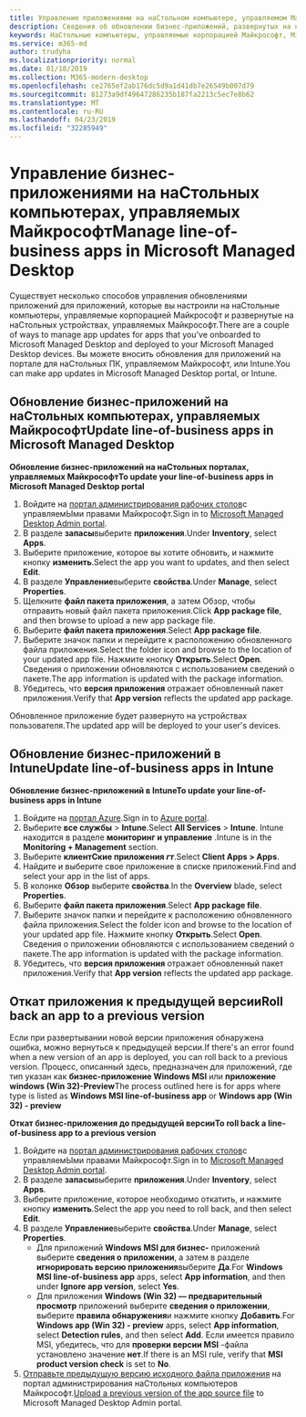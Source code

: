 ```yaml
---
title: Управление приложениями на наСтольном компьютере, управляемом Майкрософт
description: Сведения об обновлении бизнес-приложений, развернутых на наСтольных компьютерах, управляемых Майкрософт
keywords: НаСтольные компьютеры, управляемые корпорацией Майкрософт, Microsoft 365, служба, документация
ms.service: m365-md
author: trudyha
ms.localizationpriority: normal
ms.date: 01/18/2019
ms.collection: M365-modern-desktop
ms.openlocfilehash: ce2765ef2ab176dc5d9a1d41db7e26549b007d79
ms.sourcegitcommit: 81273a9df49647286235b187fa2213c5ec7e8b62
ms.translationtype: MT
ms.contentlocale: ru-RU
ms.lasthandoff: 04/23/2019
ms.locfileid: "32285949"
---
```

# <a name="manage-line-of-business-apps-in-microsoft-managed-desktop"></a><span data-ttu-id="499ff-104">Управление бизнес-приложениями на наСтольных компьютерах, управляемых Майкрософт</span><span class="sxs-lookup"><span data-stu-id="499ff-104">Manage line-of-business apps in Microsoft Managed Desktop</span></span>

<!--Application management -->

<span data-ttu-id="499ff-105">Существует несколько способов управления обновлениями приложений для приложений, которые вы настроили на наСтольные компьютеры, управляемые корпорацией Майкрософт и развернутые на наСтольных устройствах, управляемых Майкрософт.</span><span class="sxs-lookup"><span data-stu-id="499ff-105">There are a couple of ways to manage app updates for apps that you've onboarded to Microsoft Managed Desktop and deployed to your Microsoft Managed Desktop devices.</span></span> <span data-ttu-id="499ff-106">Вы можете вносить обновления для приложений на портале для наСтольных ПК, управляемом Майкрософт, или Intune.</span><span class="sxs-lookup"><span data-stu-id="499ff-106">You can make app updates in Microsoft Managed Desktop portal, or Intune.</span></span> 

<span id="update-app-mmd" />

## <a name="update-line-of-business-apps-in-microsoft-managed-desktop"></a><span data-ttu-id="499ff-107">Обновление бизнес-приложений на наСтольных компьютерах, управляемых Майкрософт</span><span class="sxs-lookup"><span data-stu-id="499ff-107">Update line-of-business apps in Microsoft Managed Desktop</span></span>

<span data-ttu-id="499ff-108">**Обновление бизнес-приложений на наСтольных порталах, управляемых Майкрософт**</span><span class="sxs-lookup"><span data-stu-id="499ff-108">**To update your line-of-business apps in Microsoft Managed Desktop portal**</span></span>
1. <span data-ttu-id="499ff-109">Войдите на [портал администрирования рабочих столов](http://aka.ms/mmdportal)с управляемЫми правами Майкрософт.</span><span class="sxs-lookup"><span data-stu-id="499ff-109">Sign in to [Microsoft Managed Desktop Admin portal](http://aka.ms/mmdportal).</span></span>
2. <span data-ttu-id="499ff-110">В разделе **запасы**выберите **приложения**.</span><span class="sxs-lookup"><span data-stu-id="499ff-110">Under **Inventory**, select **Apps**.</span></span>  
3. <span data-ttu-id="499ff-111">Выберите приложение, которое вы хотите обновить, и нажмите кнопку **изменить**.</span><span class="sxs-lookup"><span data-stu-id="499ff-111">Select the app you want to updates, and then select **Edit**.</span></span>
4. <span data-ttu-id="499ff-112">В разделе **Управление**выберите **свойства**.</span><span class="sxs-lookup"><span data-stu-id="499ff-112">Under **Manage**, select **Properties**.</span></span> 
5. <span data-ttu-id="499ff-113">Щелкните **файл пакета приложения**, а затем Обзор, чтобы отправить новый файл пакета приложения.</span><span class="sxs-lookup"><span data-stu-id="499ff-113">Click **App package file**, and then browse to upload a new app package file.</span></span>
6. <span data-ttu-id="499ff-114">Выберите **файл пакета приложения**.</span><span class="sxs-lookup"><span data-stu-id="499ff-114">Select **App package file**.</span></span>
7. <span data-ttu-id="499ff-115">Выберите значок папки и перейдите к расположению обновленного файла приложения.</span><span class="sxs-lookup"><span data-stu-id="499ff-115">Select the folder icon and browse to the location of your updated app file.</span></span> <span data-ttu-id="499ff-116">Нажмите кнопку **Открыть**.</span><span class="sxs-lookup"><span data-stu-id="499ff-116">Select **Open**.</span></span> <span data-ttu-id="499ff-117">Сведения о приложении обновляются с использованием сведений о пакете.</span><span class="sxs-lookup"><span data-stu-id="499ff-117">The app information is updated with the package information.</span></span>
8. <span data-ttu-id="499ff-118">Убедитесь, что **версия приложения** отражает обновленный пакет приложения.</span><span class="sxs-lookup"><span data-stu-id="499ff-118">Verify that **App version** reflects the updated app package.</span></span> 

<span data-ttu-id="499ff-119">Обновленное приложение будет развернуто на устройствах пользователя.</span><span class="sxs-lookup"><span data-stu-id="499ff-119">The updated app will be deployed to your user's devices.</span></span>

<span id="update-app-intune" />

## <a name="update-line-of-business-apps-in-intune"></a><span data-ttu-id="499ff-120">Обновление бизнес-приложений в Intune</span><span class="sxs-lookup"><span data-stu-id="499ff-120">Update line-of-business apps in Intune</span></span>

<span data-ttu-id="499ff-121">**Обновление бизнес-приложений в Intune**</span><span class="sxs-lookup"><span data-stu-id="499ff-121">**To update your line-of-business apps in Intune**</span></span>
1. <span data-ttu-id="499ff-122">Войдите на [портал Azure](https://azure.portal.com).</span><span class="sxs-lookup"><span data-stu-id="499ff-122">Sign in to [Azure portal](https://azure.portal.com).</span></span>
2. <span data-ttu-id="499ff-123">Выберите **все службы** > **Intune**.</span><span class="sxs-lookup"><span data-stu-id="499ff-123">Select **All Services** > **Intune**.</span></span> <span data-ttu-id="499ff-124">Intune находится в разделе **мониторинг и управление** .</span><span class="sxs-lookup"><span data-stu-id="499ff-124">Intune is in the **Monitoring + Management** section.</span></span>
3. <span data-ttu-id="499ff-125">Выберите **клиентСкие приложения _гт_**.</span><span class="sxs-lookup"><span data-stu-id="499ff-125">Select **Client Apps > Apps**.</span></span>
4. <span data-ttu-id="499ff-126">Найдите и выберите свое приложение в списке приложений.</span><span class="sxs-lookup"><span data-stu-id="499ff-126">Find and select your app in the list of apps.</span></span>
5. <span data-ttu-id="499ff-127">В колонке **Обзор** выберите **свойства**.</span><span class="sxs-lookup"><span data-stu-id="499ff-127">In the **Overview** blade, select **Properties**.</span></span>
6. <span data-ttu-id="499ff-128">Выберите **файл пакета приложения**.</span><span class="sxs-lookup"><span data-stu-id="499ff-128">Select **App package file**.</span></span>
7. <span data-ttu-id="499ff-129">Выберите значок папки и перейдите к расположению обновленного файла приложения.</span><span class="sxs-lookup"><span data-stu-id="499ff-129">Select the folder icon and browse to the location of your updated app file.</span></span> <span data-ttu-id="499ff-130">Нажмите кнопку **Открыть**.</span><span class="sxs-lookup"><span data-stu-id="499ff-130">Select **Open**.</span></span> <span data-ttu-id="499ff-131">Сведения о приложении обновляются с использованием сведений о пакете.</span><span class="sxs-lookup"><span data-stu-id="499ff-131">The app information is updated with the package information.</span></span>
8. <span data-ttu-id="499ff-132">Убедитесь, что **версия приложения** отражает обновленный пакет приложения.</span><span class="sxs-lookup"><span data-stu-id="499ff-132">Verify that **App version** reflects the updated app package.</span></span>

<span id="roll-back-app-mmd" />

## <a name="roll-back-an-app-to-a-previous-version"></a><span data-ttu-id="499ff-133">Откат приложения к предыдущей версии</span><span class="sxs-lookup"><span data-stu-id="499ff-133">Roll back an app to a previous version</span></span>

<span data-ttu-id="499ff-134">Если при развертывании новой версии приложения обнаружена ошибка, можно вернуться к предыдущей версии.</span><span class="sxs-lookup"><span data-stu-id="499ff-134">If there's an error found when a new version of an app is deployed, you can roll back to a previous version.</span></span> <span data-ttu-id="499ff-135">Процесс, описанный здесь, предназначен для приложений, где тип указан как **бизнес-приложение Windows MSI** или **приложение windows (Win 32)-Preview**</span><span class="sxs-lookup"><span data-stu-id="499ff-135">The process outlined here is for apps where type is listed as **Windows MSI line-of-business app** or **Windows app (Win 32) - preview**</span></span>

<span data-ttu-id="499ff-136">**Откат бизнес-приложения до предыдущей версии**</span><span class="sxs-lookup"><span data-stu-id="499ff-136">**To roll back a line-of-business app to a previous version**</span></span>

1. <span data-ttu-id="499ff-137">Войдите на [портал администрирования рабочих столов](http://aka.ms/mmdportal)с управляемЫми правами Майкрософт.</span><span class="sxs-lookup"><span data-stu-id="499ff-137">Sign in to [Microsoft Managed Desktop Admin portal](http://aka.ms/mmdportal).</span></span>
2. <span data-ttu-id="499ff-138">В разделе **запасы**выберите **приложения**.</span><span class="sxs-lookup"><span data-stu-id="499ff-138">Under **Inventory**, select **Apps**.</span></span>  
3. <span data-ttu-id="499ff-139">Выберите приложение, которое необходимо откатить, и нажмите кнопку **изменить**.</span><span class="sxs-lookup"><span data-stu-id="499ff-139">Select the app you need to roll back, and then select **Edit**.</span></span>
4. <span data-ttu-id="499ff-140">В разделе **Управление**выберите **свойства**.</span><span class="sxs-lookup"><span data-stu-id="499ff-140">Under **Manage**, select **Properties**.</span></span> 
    - <span data-ttu-id="499ff-141">Для приложений **Windows MSI для бизнес-** приложений выберите **сведения о приложении**, а затем в разделе **игнорировать версию приложения**выберите **Да**.</span><span class="sxs-lookup"><span data-stu-id="499ff-141">For **Windows MSI line-of-business app** apps, select **App information**, and then under **Ignore app version**, select **Yes**.</span></span>
    - <span data-ttu-id="499ff-142">Для приложения **Windows (Win 32) — предварительный просмотр** приложений выберите **сведения о приложении**, выберите **правила обнаружения**и нажмите кнопку **Добавить**.</span><span class="sxs-lookup"><span data-stu-id="499ff-142">For **Windows app (Win 32) - preview** apps, select **App information**, select **Detection rules**, and then select **Add**.</span></span> 
    <span data-ttu-id="499ff-143">Если имеется правило MSI, убедитесь, что для **проверки версии MSI** -файла установлено значение **нет**.</span><span class="sxs-lookup"><span data-stu-id="499ff-143">If there is an MSI rule, verify that **MSI product version check** is set to **No**.</span></span>
5. <span data-ttu-id="499ff-144">[Отправьте предыдущую версию исходного файла приложения](../get-started/deploy-apps.md) на портал администрирования наСтольных компьютеров Майкрософт.</span><span class="sxs-lookup"><span data-stu-id="499ff-144">[Upload a previous version of the app source file](../get-started/deploy-apps.md) to Microsoft Managed Desktop Admin portal.</span></span>  

